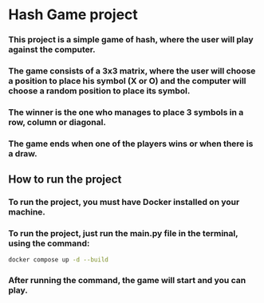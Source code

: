 # Hash Game project

### This project is a simple game of hash, where the user will play against the computer. 
### The game consists of a 3x3 matrix, where the user will choose a position to place his symbol (X or O) and the computer will choose a random position to place its symbol.
### The winner is the one who manages to place 3 symbols in a row, column or diagonal.
### The game ends when one of the players wins or when there is a draw.

## How to run the project

### To run the project, you must have Docker installed on your machine.

### To run the project, just run the main.py file in the terminal, using the command:

```bash
docker compose up -d --build
```

### After running the command, the game will start and you can play.
